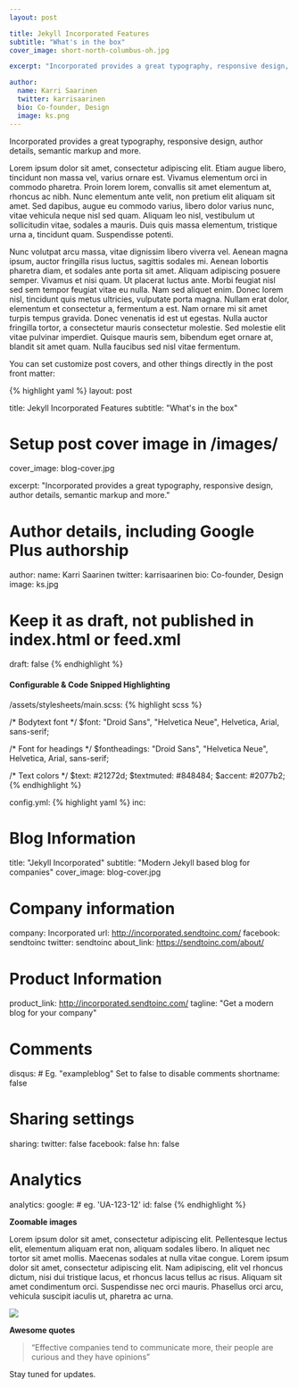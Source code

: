 ```yaml
---
layout: post

title: Jekyll Incorporated Features
subtitle: "What's in the box"
cover_image: short-north-columbus-oh.jpg

excerpt: "Incorporated provides a great typography, responsive design, author details, semantic markup and more."

author:
  name: Karri Saarinen
  twitter: karrisaarinen
  bio: Co-founder, Design
  image: ks.png
---
```


Incorporated provides a great typography, responsive design, author details, semantic markup and more.

Lorem ipsum dolor sit amet, consectetur adipiscing elit. Etiam augue libero, tincidunt non massa vel,
varius ornare est. Vivamus elementum orci in commodo pharetra. Proin lorem lorem, convallis sit amet
elementum at, rhoncus ac nibh. Nunc elementum ante velit, non pretium elit aliquam sit amet. Sed dapibus,
augue eu commodo varius, libero dolor varius nunc, vitae vehicula neque nisl sed quam. Aliquam leo nisl,
vestibulum ut sollicitudin vitae, sodales a mauris. Duis quis massa elementum, tristique urna a, tincidunt
quam. Suspendisse potenti.

Nunc volutpat arcu massa, vitae dignissim libero viverra vel. Aenean magna ipsum, auctor fringilla risus
luctus, sagittis sodales mi. Aenean lobortis pharetra diam, et sodales ante porta sit amet. Aliquam adipiscing
posuere semper. Vivamus et nisi quam. Ut placerat luctus ante. Morbi feugiat nisl sed sem tempor feugiat vitae
eu nulla. Nam sed aliquet enim. Donec lorem nisl, tincidunt quis metus ultricies, vulputate porta magna. Nullam
erat dolor, elementum et consectetur a, fermentum a est. Nam ornare mi sit amet turpis tempus gravida. Donec
venenatis id est ut egestas. Nulla auctor fringilla tortor, a consectetur mauris consectetur molestie. Sed
molestie elit vitae pulvinar imperdiet. Quisque mauris sem, bibendum eget ornare at, blandit sit amet quam.
Nulla faucibus sed nisl vitae fermentum.

You can set customize post covers, and other things directly in the post front matter:

{% highlight yaml %}
layout: post

title: Jekyll Incorporated Features
subtitle: "What's in the box"

# Setup post cover image in /images/
cover_image: blog-cover.jpg

excerpt: "Incorporated provides a great typography, responsive design, author details, semantic markup and more."

# Author details, including Google Plus authorship
author:
  name: Karri Saarinen
  twitter: karrisaarinen
  bio: Co-founder, Design
  image: ks.jpg

# Keep it as draft, not published in index.html or feed.xml
draft: false
{% endhighlight %}

#### Configurable & Code Snipped Highlighting

/assets/stylesheets/main.scss:
{% highlight scss %}

/* Bodytext font */
$font: "Droid Sans", "Helvetica Neue", Helvetica, Arial, sans-serif;

/* Font for headings */
$fontheadings: "Droid Sans", "Helvetica Neue", Helvetica, Arial, sans-serif;

/* Text colors */
$text: #21272d;
$textmuted: #848484;
$accent: #2077b2;
{% endhighlight %}

config.yml:
{% highlight yaml %}
inc:
  # Blog Information
  title:        "Jekyll Incorporated"
  subtitle:     "Modern Jekyll based blog for companies"
  cover_image:  blog-cover.jpg

  # Company information
  company:      Incorporated
  url:          http://incorporated.sendtoinc.com/
  facebook:     sendtoinc
  twitter:      sendtoinc
  about_link:   https://sendtoinc.com/about/

  # Product Information
  product_link: http://incorporated.sendtoinc.com/
  tagline:      "Get a modern blog for your company"

  # Comments
  disqus:
    # Eg. "exampleblog" Set to false to disable comments
    shortname:  false


  # Sharing settings
  sharing:
    twitter:    false
    facebook:   false
    hn:         false


 # Analytics
  analytics:
    google:
      # eg. 'UA-123-12'
      id:       false
{% endhighlight %}

**Zoomable images**

Lorem ipsum dolor sit amet, consectetur adipiscing elit. Pellentesque lectus elit, elementum aliquam erat non,
aliquam sodales libero. In aliquet nec tortor sit amet mollis. Maecenas sodales at nulla vitae congue. Lorem
ipsum dolor sit amet, consectetur adipiscing elit. Nam adipiscing, elit vel rhoncus dictum, nisi dui tristique
lacus, et rhoncus lacus tellus ac risus. Aliquam sit amet condimentum orci. Suspendisse nec orci mauris.
Phasellus orci arcu, vehicula suscipit iaculis ut, pharetra ac urna.

<div class="full zoomable"><img src="/images/incorporated.jpg"></div>

**Awesome quotes**

> “Effective companies tend to communicate more, their people are curious and they have opinions”

Stay tuned for updates.
